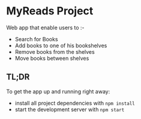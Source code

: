 # MyReads Project

Web app that enable users to :-
 * Search for Books
 * Add books to one of his bookshelves
 * Remove books from the shelves
 * Move books between shelves

## TL;DR

To get the app up and running right away:

* install all project dependencies with `npm install`
* start the development server with `npm start`

